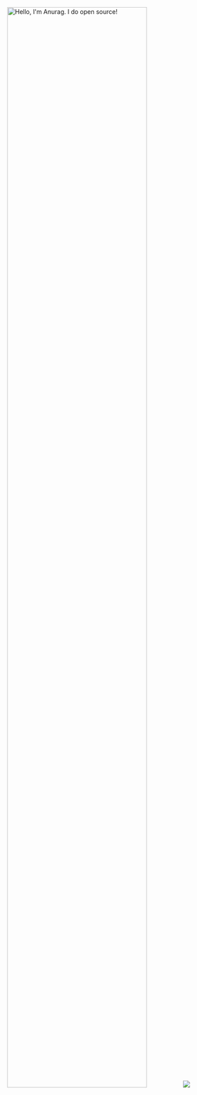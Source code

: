 <img width="80%" alt="Hello, I'm Anurag. I do open source!" src="./assets/gh-readme-header.png" />

<picture>
<source 
  srcset="https://github-readme-stats.vercel.app/api?username=devlucasfreitas&show_icons=true&theme=dracula"
  media="(prefers-color-scheme: dark)"
/>
<source
  srcset="https://github-readme-stats.vercel.app/api?username=devlucasfreitas&show_icons=true"
  media="(prefers-color-scheme: light), (prefers-color-scheme: no-preference)"
/>
<img src="https://github-readme-stats.vercel.app/api?username=devlucasfreitas&show_icons=true" />
</picture>

<source
  srcset="https://github-readme-stats.vercel.app/api/top-langs/?username=anuraghazra"
/>

<!--
**devlucasfreitas/devlucasfreitas** is a ✨ _special_ ✨ repository because its `README.md` (this file) appears on your GitHub profile.

Here are some ideas to get you started:

- 🔭 I’m currently working on ...
- 🌱 I’m currently learning ...
- 👯 I’m looking to collaborate on ...
- 🤔 I’m looking for help with ...
- 💬 Ask me about ...
- 📫 How to reach me: ...
- 😄 Pronouns: ...
- ⚡ Fun fact: ...
-->
